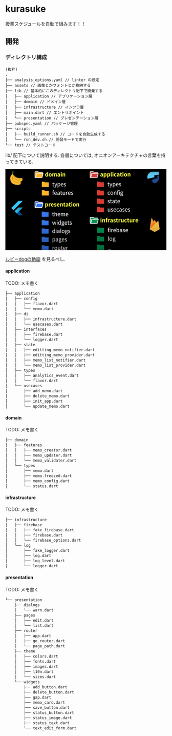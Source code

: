 # kurasuke

授業スケジュールを自動で組みます！！

## 開発

### ディレクトリ構成

```
(抜粋)
.
├── analysis_options.yaml // linter の設定
├── assets // 画像とかフォントとか格納する
├── lib // 基本的にこのディレクトリ配下で開発する
│   ├── application // アプリケーション層
│   ├── domain // ドメイン層
│   ├── infrastructure // インフラ層
│   ├── main.dart // エントリポイント
│   └── presentation // プレゼンテーション層
├── pubspec.yaml // パッケージ管理
├── scripts
│   ├── build_runner.sh // コードを自動生成する
│   └── run_dev.sh // 開発モードで実行
└── test // テストコード
```

lib/ 配下について説明する.
各層については, オニオンアーキテクチャの言葉を持ってきている.

![アーキテクチャ画像](assets/images/ddd.png)

[ルビーdogの動画](https://www.youtube.com/watch?app=desktop&v=UMpInO2giz4&ab_channel=%E3%83%AB%E3%83%93%E3%83%BCDog) を見るべし.

#### application

TODO: メモ書く

```
├── application
│   ├── config
│   │   ├── flavor.dart
│   │   └── memo.dart
│   ├── di
│   │   ├── infrastructure.dart
│   │   └── usecases.dart
│   ├── interfaces
│   │   ├── firebase.dart
│   │   └── logger.dart
│   ├── state
│   │   ├── editting_memo_notifier.dart
│   │   ├── editting_memo_provider.dart
│   │   ├── memo_list_notifier.dart
│   │   └── memo_list_provider.dart
│   ├── types
│   │   ├── analytics_event.dart
│   │   └── flavor.dart
│   └── usecases
│       ├── add_memo.dart
│       ├── delete_memo.dart
│       ├── init_app.dart
│       └── update_memo.dart
```

#### domain

TODO: メモ書く

```
├── domain
│   ├── features
│   │   ├── memo_creator.dart
│   │   ├── memo_updater.dart
│   │   └── memo_validater.dart
│   └── types
│       ├── memo.dart
│       ├── memo.freezed.dart
│       ├── memo_config.dart
│       └── status.dart
```

#### infrastructure

TODO: メモ書く

```
├── infrastructure
│   ├── firebase
│   │   ├── fake_firebase.dart
│   │   ├── firebase.dart
│   │   └── firebase_options.dart
│   └── log
│       ├── fake_logger.dart
│       ├── log.dart
│       ├── log_level.dart
│       └── logger.dart
```

#### presentation

TODO: メモ書く

```
└── presentation
    ├── dialogs
    │   └── warn.dart
    ├── pages
    │   ├── edit.dart
    │   └── list.dart
    ├── router
    │   ├── app.dart
    │   ├── go_router.dart
    │   └── page_path.dart
    ├── theme
    │   ├── colors.dart
    │   ├── fonts.dart
    │   ├── images.dart
    │   ├── l10n.dart
    │   └── sizes.dart
    └── widgets
        ├── add_button.dart
        ├── delete_button.dart
        ├── gap.dart
        ├── memo_card.dart
        ├── save_button.dart
        ├── status_button.dart
        ├── status_image.dart
        ├── status_text.dart
        └── text_edit_form.dart
```
